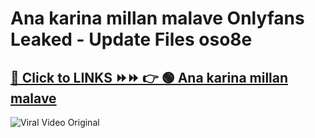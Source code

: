 
 # Ana karina millan malave Onlyfans Leaked - Update Files oso8e

## <h2><a href="https://clipsfans.com/Ana_karina_millan_malave&ref=git">🔗 Click to LINKS ⏩⏩ 👉 🟢 Ana karina millan malave </a></h2>

<a href="https://clipsfans.com/Ana_karina_millan_malave&ref=git" rel="nofollow" data-target="animated-image.originalLink"><img src="https://i.ibb.co.com/xMMVF88/686577567.gif" alt="Viral Video Original" style="max-width: 100%; display: inline-block;" data-target="animated-image.originalImage"></a>

